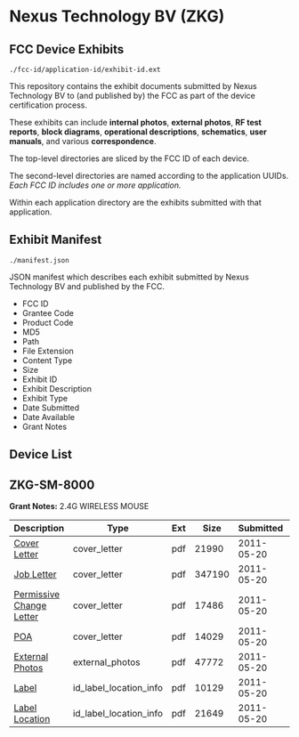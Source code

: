 # Nexus Technology BV (ZKG)
## FCC Device Exhibits

```
./fcc-id/application-id/exhibit-id.ext
```

This repository contains the exhibit documents submitted by Nexus Technology BV to (and published by) the FCC as part of the device certification process.

These exhibits can include **internal photos**, **external photos**, **RF test reports**, **block diagrams**, **operational descriptions**, **schematics**, **user manuals**, and various **correspondence**.

The top-level directories are sliced by the FCC ID of each device.

The second-level directories are named according to the application UUIDs. *Each FCC ID includes one or more application.*

Within each application directory are the exhibits submitted with that application. 

## Exhibit Manifest

```
./manifest.json
```

JSON manifest which describes each exhibit submitted by Nexus Technology BV and published by the FCC.

- FCC ID
- Grantee Code
- Product Code
- MD5
- Path
- File Extension
- Content Type
- Size
- Exhibit ID
- Exhibit Description
- Exhibit Type
- Date Submitted
- Date Available
- Grant Notes

## Device List
## ZKG-SM-8000
**Grant Notes:** 2.4G WIRELESS MOUSE

| Description | Type | Ext | Size | Submitted | Available |
| ----------- | ---- | --- | ---- | --------- | --------- |
| [Cover Letter](ZKG-SM-8000/4d84e0e62a876c1d6136dd9f481c0342/1469208.pdf) | cover_letter | pdf | 21990 | 2011-05-20 | 2011-05-20 |
| [Job Letter](ZKG-SM-8000/4d84e0e62a876c1d6136dd9f481c0342/1469212.pdf) | cover_letter | pdf | 347190 | 2011-05-20 | 2011-05-20 |
| [Permissive Change Letter](ZKG-SM-8000/4d84e0e62a876c1d6136dd9f481c0342/1469213.pdf) | cover_letter | pdf | 17486 | 2011-05-20 | 2011-05-20 |
| [POA](ZKG-SM-8000/4d84e0e62a876c1d6136dd9f481c0342/1469214.pdf) | cover_letter | pdf | 14029 | 2011-05-20 | 2011-05-20 |
| [External Photos](ZKG-SM-8000/4d84e0e62a876c1d6136dd9f481c0342/1469209.pdf) | external_photos | pdf | 47772 | 2011-05-20 | 2011-05-20 |
| [Label](ZKG-SM-8000/4d84e0e62a876c1d6136dd9f481c0342/1469210.pdf) | id_label_location_info | pdf | 10129 | 2011-05-20 | 2011-05-20 |
| [Label Location](ZKG-SM-8000/4d84e0e62a876c1d6136dd9f481c0342/1469211.pdf) | id_label_location_info | pdf | 21649 | 2011-05-20 | 2011-05-20 |
